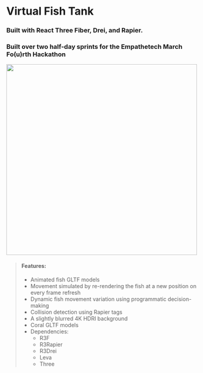# Virtual Fish Tank

### Built with React Three Fiber, Drei, and Rapier.
### Built over two half-day sprints for the Empathetech March Fo(u)rth Hackathon
<img src="https://user-images.githubusercontent.com/107072854/226153930-6d2830c7-8773-442e-b94e-c87f0dd09c87.png" height="500px" width="auto" />


> #### Features: 
> * Animated fish GLTF models
> * Movement simulated by re-rendering the fish at a new position on every frame refresh
> * Dynamic fish movement variation using programmatic decision-making
> * Collision detection using Rapier <RigidBody /> tags
> * A slightly blurred 4K HDRI background
> * Coral GLTF models
> * Dependencies: 
>    - R3F  
>    - R3Rapier  
>    - R3Drei  
>    - Leva  
>    - Three  
